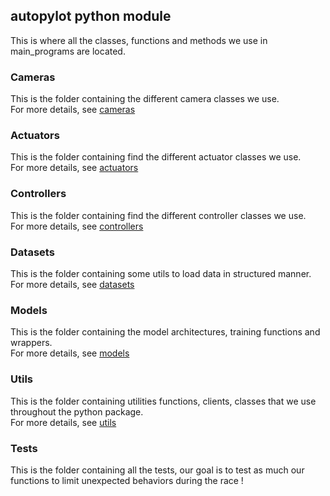## autopylot python module
This is where all the classes, functions and methods we use in main_programs are located.


### Cameras
This is the folder containing the different camera classes we use. \
For more details, see [cameras](cameras.md)

### Actuators
This is the folder containing find the different actuator classes we use. \
For more details, see [actuators](actuators.md)

### Controllers
This is the folder containing find the different controller classes we use. \
For more details, see [controllers](controllers.md)

### Datasets
This is the folder containing some utils to load data in structured manner. \
For more details, see [datasets](datasets.md)

### Models
This is the folder containing the model architectures, training functions and wrappers. \
For more details, see [models](models.md)

### Utils
This is the folder containing utilities functions, clients, classes that we use throughout the python package. \
For more details, see [utils](utils.md)

### Tests
This is the folder containing all the tests, our goal is to test as much our functions to limit unexpected behaviors during the race !